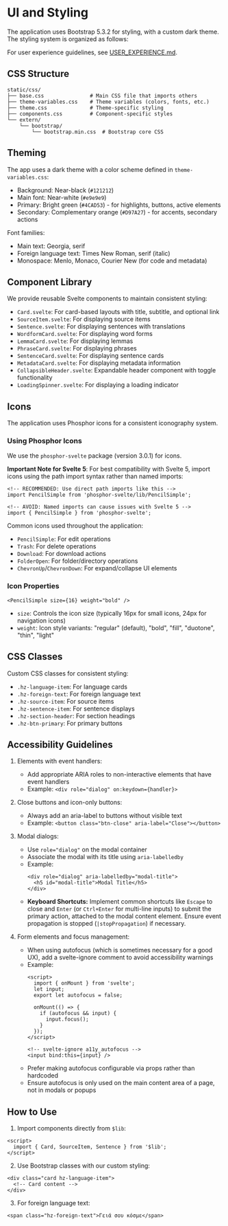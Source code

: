 # UI and Styling

The application uses Bootstrap 5.3.2 for styling, with a custom dark theme. The styling system is organized as follows:

For user experience guidelines, see [USER_EXPERIENCE.md](./USER_EXPERIENCE.md).

## CSS Structure

```
static/css/
├── base.css               # Main CSS file that imports others
├── theme-variables.css    # Theme variables (colors, fonts, etc.)
├── theme.css              # Theme-specific styling
├── components.css         # Component-specific styles
└── extern/
    └── bootstrap/
        └── bootstrap.min.css  # Bootstrap core CSS
```

## Theming

The app uses a dark theme with a color scheme defined in `theme-variables.css`:
- Background: Near-black (`#121212`)
- Main font: Near-white (`#e9e9e9`)
- Primary: Bright green (`#4CAD53`) - for highlights, buttons, active elements
- Secondary: Complementary orange (`#D97A27`) - for accents, secondary actions

Font families:
- Main text: Georgia, serif
- Foreign language text: Times New Roman, serif (italic)
- Monospace: Menlo, Monaco, Courier New (for code and metadata)

## Component Library

We provide reusable Svelte components to maintain consistent styling:

- `Card.svelte`: For card-based layouts with title, subtitle, and optional link
- `SourceItem.svelte`: For displaying source items
- `Sentence.svelte`: For displaying sentences with translations
- `WordformCard.svelte`: For displaying word forms
- `LemmaCard.svelte`: For displaying lemmas
- `PhraseCard.svelte`: For displaying phrases
- `SentenceCard.svelte`: For displaying sentence cards
- `MetadataCard.svelte`: For displaying metadata information
- `CollapsibleHeader.svelte`: Expandable header component with toggle functionality
- `LoadingSpinner.svelte`: For displaying a loading indicator

## Icons

The application uses Phosphor icons for a consistent iconography system. 

### Using Phosphor Icons

We use the `phosphor-svelte` package (version 3.0.1) for icons. 

**Important Note for Svelte 5**: For best compatibility with Svelte 5, import icons using the path import syntax rather than named imports:

```svelte
<!-- RECOMMENDED: Use direct path imports like this -->
import PencilSimple from 'phosphor-svelte/lib/PencilSimple';

<!-- AVOID: Named imports can cause issues with Svelte 5 -->
import { PencilSimple } from 'phosphor-svelte';
```

Common icons used throughout the application:
- `PencilSimple`: For edit operations
- `Trash`: For delete operations
- `Download`: For download actions
- `FolderOpen`: For folder/directory operations
- `ChevronUp`/`ChevronDown`: For expand/collapse UI elements

### Icon Properties

```svelte
<PencilSimple size={16} weight="bold" />
```

- `size`: Controls the icon size (typically 16px for small icons, 24px for navigation icons)
- `weight`: Icon style variants: "regular" (default), "bold", "fill", "duotone", "thin", "light"

## CSS Classes

Custom CSS classes for consistent styling:
- `.hz-language-item`: For language cards
- `.hz-foreign-text`: For foreign language text
- `.hz-source-item`: For source items
- `.hz-sentence-item`: For sentence displays
- `.hz-section-header`: For section headings
- `.hz-btn-primary`: For primary buttons

## Accessibility Guidelines

1. Elements with event handlers:
   - Add appropriate ARIA roles to non-interactive elements that have event handlers
   - Example: `<div role="dialog" on:keydown={handler}>`

2. Close buttons and icon-only buttons:
   - Always add an aria-label to buttons without visible text
   - Example: `<button class="btn-close" aria-label="Close"></button>`

3. Modal dialogs:
   - Use `role="dialog"` on the modal container
   - Associate the modal with its title using `aria-labelledby`
   - Example: 
     ```svelte
     <div role="dialog" aria-labelledby="modal-title">
       <h5 id="modal-title">Modal Title</h5>
     </div>
     ```
   - **Keyboard Shortcuts:** Implement common shortcuts like `Escape` to close and `Enter` (or `Ctrl+Enter` for multi-line inputs) to submit the primary action, attached to the modal content element. Ensure event propagation is stopped (`|stopPropagation`) if necessary.

4. Form elements and focus management:
   - When using autofocus (which is sometimes necessary for a good UX), add a svelte-ignore comment to avoid accessibility warnings
   - Example:
     ```svelte
     <script>
       import { onMount } from 'svelte';
       let input;
       export let autofocus = false;
       
       onMount(() => {
         if (autofocus && input) {
           input.focus();
         }
       });
     </script>
     
     <!-- svelte-ignore a11y_autofocus -->
     <input bind:this={input} />
     ```
   - Prefer making autofocus configurable via props rather than hardcoded
   - Ensure autofocus is only used on the main content area of a page, not in modals or popups

## How to Use

1. Import components directly from `$lib`:

```svelte
<script>
  import { Card, SourceItem, Sentence } from '$lib';
</script>
```

2. Use Bootstrap classes with our custom styling:

```svelte
<div class="card hz-language-item">
  <!-- Card content -->
</div>
```

3. For foreign language text:

```svelte
<span class="hz-foreign-text">Γειά σου κόσμε</span>
``` 